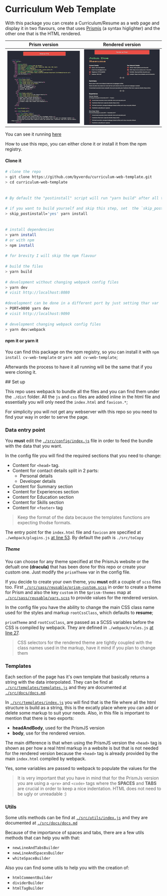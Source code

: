 # Curriculum Web Template

With this package you can create a Curriculum/Resume as a web page and display it in two flavours, one that uses [Prismjs](https://prismjs.com/) (a syntax higlighter) and the other one that is the HTML rendered.

Prism version             |  Rendered version
:------------------------:|:-------------------------:
![](/docs/prism.png)         |  ![](/docs/render.png)

You can see it running [here](https://byverdu.github.io/curriculum/)

How to use this repo, you can either clone it or install it from the npm registry.

#### Clone it

```bash
# clone the repo
> git clone https://github.com/byverdu/curriculum-web-template.git
> cd curriculum-web-template


# By default the "postinstall" script will run "yarn build" after all the packages are installled, you might want to edit all the config files before "yarn install"

# if you want to build yourself and skip this step, set  the `skip_postinstall` to true
> skip_postinstall='yes' yarn install


# install dependencies
> yarn install
# or with npm
> npm install

# for brevity I will skip the npm flavour

# build the files
> yarn build

# development without changing webpack config files
> yarn dev
# visit http://localhost:8080

#development can be done in a different port by just setting thar var
> PORT=9090 yarn dev
# visit http://localhost:9090

# development changing webpack config files
> yarn dev:webpack
```

#### npm it or yarn it

You can find this package on the npm registry, so you can install it with `npm install cv-web-template` or `yarn add cv-web-template`;

Afterwards the process to have it all running will be the same that if you were cloning it.

## Set up

This repo uses webpack to bundle all the files and you can find them under the `./dist` folder. All the `js` and `css` files are added inline in the html file and essentially you will only need the `index.html` and `favicon.*`;

For simplicity you will not get any webserver with this repo so you need to find your way in order to serve the page.

### Data entry point

You **must** edit the [`./src/config/index.js`](./src/config/index.js) file in order to feed the bundle with the data that you want.

In the config file you will find the required sections that you need to change:

- Content for `<head>` tag.
- Content for contact details split in 2 parts:
  - Personal details
  - Developer details
- Content for Summary section
- Content for Experiences section
- Content for Education section
- Content for Skills section
- Content for `<footer>` tag

> Keep the format of the data because the templates functions are expecting thodse formats.

The entry point for the `index.html` file and `favicon` are specified at `./webpack/plugins.js` [at line 53](webpack/plugins.js#L53). By default the path is `./src/toCopy`

##### Theme

You can choose for any theme specified at the PrismJs website or the defualt one **(dracula)** that has been done for this repo or create your custom one. Just modify the `prismTheme` var in the config file.

If you decide to create your own theme, you **must** edit a couple of `scss` files too. First [`./src/sass/reusable/prism-custom.scss`](./src/sass/reusable/prism-custom.scss) in order to create a theme for Prism and also the key `custom` in the `$prism-themes` map at [`./src/sass/reusable/vars.scss`](./src/sass/reusable/vars.scss) to provide values for the rendered version.

In the config file you have the ability to change the main CSS class name used for the styles and markup `rootCssClass`, which defaults to **resume**;

`prismTheme` and `rootCssClass`, are passed as a SCSS variables before the CSS is compiled by webpack. They are defined in `./webpack/rules.js` [at line 27](webpack/rules.js#L27).

> CSS selectors for the rendered theme are tightly coupled with the class names used in the markup, have it mind if you plan to change them

### Templates

Each section of the page has it's own template that basically returns a string with the data interpolated. They can be find at [`./src/templates/templates.js`](./src/templates/templates.js) and they are documented at [`./src/docs/docs.md`](./src/docs/docs.md).

In [`./src/templates/index.js`](./src/templates/index.js) you will find that is the file where all the html structure is build as a string, this is the excatly place where you can add or delete some markup to suit your needs. Also, in this file is important to mention that there is two exports:

- **headAndBody**, used for the PrismJS version
- **body**, use for the rendered version.

The main difference is that when using the PrismJS version the `<head>` tag is shown as per how a real html markup in a website is but that is not needed for the rendered version because the `<head>` tag is already provided by the main `index.html` compiled by webpack.

Yes, some variables are passed to webpack to populate the values for the 

> It is very important that you have in mind that for the PrismJs version you are using a `<pre>` and `<code>` tags where the **SPACES** and **TABS** are crucial in order to keep a nice indentation. HTML does not need to be ugly or unreadable :)

### Utils

Some utils methods can be find at [`./src/utils/index.js`](./src/utils/index.js) and they are documented at [`./src/docs/docs.md`](./src/docs/docs.md)

Because of the importance of spaces and tabs, there are a few utils methods that can help you with that:

- `newLineAndTabsBuilder`
- `newLineAndSpacesBuilder`
- `whiteSpaceBuilder`

Also you can find some utils to help you with the creation of:

- `htmlCommentBuilder`
- `dividerBuilder`
- `htmlTagBuilder`
